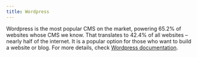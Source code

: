 ```yaml
---
title: Wordpress
---
```


Wordpress is the most popular CMS on the market, powering 65.2% of websites whose CMS we know. That translates to 42.4% of all websites – nearly half of the internet. It is a popular option for those who want to build a website or blog. For more details, check [Wordpress documentation](https://manual.grid.tf/playground/wordpress.html).
